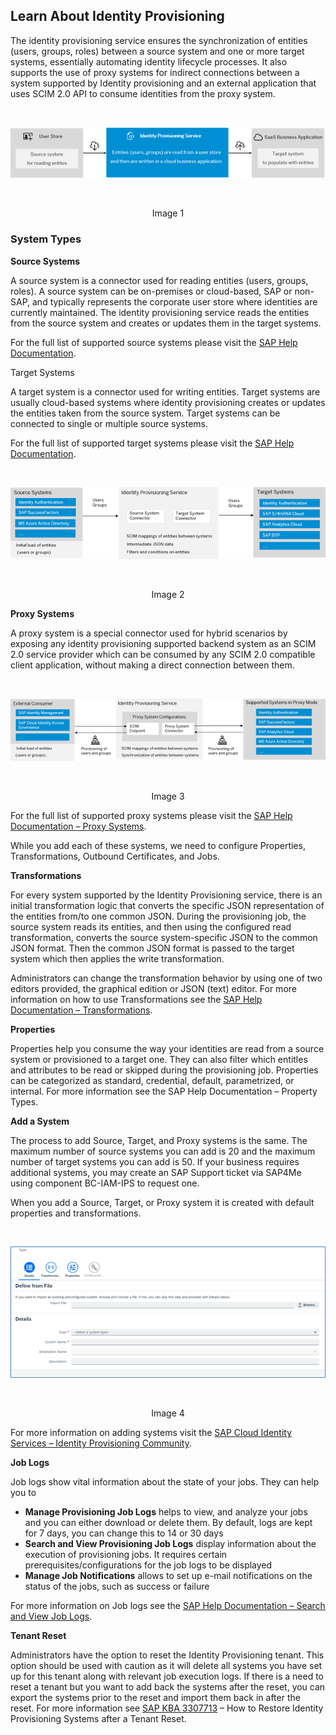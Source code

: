 ## Learn About Identity Provisioning  

The identity provisioning service ensures the synchronization of entities (users, groups, roles) between a source system and one or more target systems, essentially automating identity lifecycle processes. It also supports the use of proxy systems for indirect connections between a system supported by Identity provisioning and an external application that uses SCIM 2.0 API to consume identities from the proxy system. 

<br>
<p align="center"> 
<img src="images/4.2.1_Overview.png"> 
</p>
<br>
<p align="center" <b>Image 1</b> </p>

### System Types 

**Source Systems**  

A source system is a connector used for reading entities (users, groups, roles). A source system can be on-premises or cloud-based, SAP or non-SAP, and typically represents the corporate user store where identities are currently maintained. The identity provisioning service reads the entities from the source system and creates or updates them in the target systems.  

For the full list of supported source systems please visit the [SAP Help Documentation](https://help.sap.com/docs/identity-provisioning/identity-provisioning/source-systems). 

Target Systems  

A target system is a connector used for writing entities. Target systems are usually cloud-based systems where identity provisioning creates or updates the entities taken from the source system. Target systems can be connected to single or multiple source systems.  

For the full list of supported target systems please visit the [SAP Help Documentation](https://help.sap.com/docs/identity-provisioning/identity-provisioning/target-systems).

<br>
<p align="center"> 
<img src="images/4.2.2_SystemTypes.png"> 
</p>
<br>
<p align="center" <b>Image 2</b> </p>

**Proxy Systems**  

A proxy system is a special connector used for hybrid scenarios by exposing any identity provisioning supported backend system as an SCIM 2.0 service provider which can be consumed by any SCIM 2.0 compatible client application, without making a direct connection between them. 

 <br>
<p align="center"> 
<img src="images/4.2.3_ProxySystem.png"> 
</p>
<br>
<p align="center" <b>Image 3</b> </p>

For the full list of supported proxy systems please visit the [SAP Help Documentation – Proxy Systems](https://help.sap.com/docs/identity-provisioning/identity-provisioning/proxy-systems).  

While you add each of these systems, we need to configure Properties, Transformations, Outbound Certificates, and Jobs.  

**Transformations**  

For every system supported by the Identity Provisioning service, there is an initial transformation logic that converts the specific JSON representation of the entities from/to one common JSON. During the provisioning job, the source system reads its entities, and then using the configured read transformation, converts the source system-specific JSON to the common JSON format. Then the common JSON format is passed to the target system which then applies the write transformation.  

Administrators can change the transformation behavior by using one of two editors provided, the graphical edition or JSON (text) editor. For more information on how to use Transformations see the [SAP Help Documentation – Transformations](https://help.sap.com/docs/identity-provisioning/identity-provisioning/transformations). 

**Properties**  

Properties help you consume the way your identities are read from a source system or provisioned to a target one. They can also filter which entitles and attributes to be read or skipped during the provisioning job. Properties can be categorized as standard, credential, default, parametrized, or internal. For more information see the SAP Help Documentation – Property Types. 

**Add a System** 

The process to add Source, Target, and Proxy systems is the same. The maximum number of source systems you can add is 20 and the maximum number of target systems you can add is 50. If your business requires additional systems, you may create an SAP Support ticket via SAP4Me using component BC-IAM-IPS to request one.  

When you add a Source, Target, or Proxy system it is created with default properties and transformations.  

<br>
<p align="center"> 
<img src="images/4.2.4_AddaSystem.png"> 
</p>
<br>
<p align="center" <b>Image 4</b> </p>

For more information on adding systems visit the [SAP Cloud Identity Services – Identity Provisioning Community](https://community.sap.com/topics/cloud-identity-services/identity-provisioning). 

**Job Logs** 

Job logs show vital information about the state of your jobs. They can help you to 

- **Manage Provisioning Job Logs** helps to view, and analyze your jobs and you can either download or delete them. By default, logs are kept for 7 days, you can change this to 14 or 30 days 
- **Search and View Provisioning Job Logs** display information about the execution of provisioning jobs. It requires certain prerequisites/configurations for the job logs to be displayed 
- **Manage Job Notifications** allows to set up e-mail notifications on the status of the jobs, such as success or failure  

For more information on Job logs see the [SAP Help Documentation – Search and View Job Logs](https://help.sap.com/docs/identity-provisioning/identity-provisioning/search-and-view-provisioning-job-logs).  

**Tenant Reset**  

Administrators have the option to reset the Identity Provisioning tenant. This option should be used with caution as it will delete all systems you have set up for this tenant along with relevant job execution logs. If there is a need to reset a tenant but you want to add back the systems after the reset, you can export the systems prior to the reset and import them back in after the reset. For more information see [SAP KBA 3307713](https://me.sap.com/notes/0003307713) – How to Restore Identity Provisioning Systems after a Tenant Reset.
